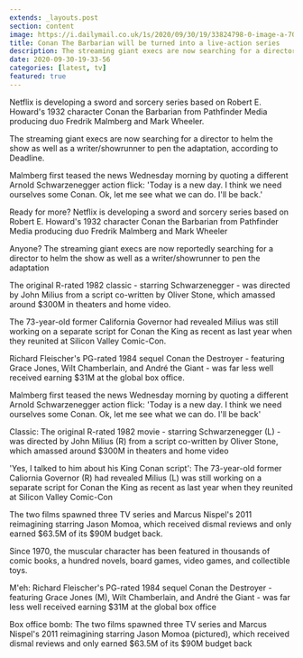 ```yaml
---
extends: _layouts.post
section: content
image: https://i.dailymail.co.uk/1s/2020/09/30/19/33824798-0-image-a-70_1601489591829.jpg 
title: Conan The Barbarian will be turned into a live-action series 
description: The streaming giant execs are now searching for a director to helm the show as well as a writer/showrunner to pen the adaptation 
date: 2020-09-30-19-33-56 
categories: [latest, tv] 
featured: true 
--- 
```

Netflix is developing a sword and sorcery series based on Robert E. Howard's 1932 character Conan the Barbarian from Pathfinder Media producing duo Fredrik Malmberg and Mark Wheeler.

The streaming giant execs are now searching for a director to helm the show as well as a writer/showrunner to pen the adaptation, according to Deadline.

Malmberg first teased the news Wednesday morning by quoting a different Arnold Schwarzenegger action flick: 'Today is a new day. I think we need ourselves some Conan. Ok, let me see what we can do. I'll be back.'  

Ready for more? Netflix is developing a sword and sorcery series based on Robert E. Howard's 1932 character Conan the Barbarian from Pathfinder Media producing duo Fredrik Malmberg and Mark Wheeler

Anyone? The streaming giant execs are now reportedly searching for a director to helm the show as well as a writer/showrunner to pen the adaptation

The original R-rated 1982 classic - starring Schwarzenegger - was directed by John Milius from a script co-written by Oliver Stone, which amassed around $300M in theaters and home video.

The 73-year-old former California Governor had revealed Milius was still working on a separate script for Conan the King as recent as last year when they reunited at Silicon Valley Comic-Con.

Richard Fleischer's PG-rated 1984 sequel Conan the Destroyer - featuring Grace Jones, Wilt Chamberlain, and André the Giant - was far less well received earning $31M at the global box office.  

Malmberg first teased the news Wednesday morning by quoting a different Arnold Schwarzenegger action flick: 'Today is a new day. I think we need ourselves some Conan. Ok, let me see what we can do. I'll be back'

Classic: The original R-rated 1982 movie - starring Schwarzenegger (L) - was directed by John Milius (R) from a script co-written by Oliver Stone, which amassed around $300M in theaters and home video

'Yes, I talked to him about his King Conan script': The 73-year-old former Caliornia Governor (R) had revealed Milius (L) was still working on a separate script for Conan the King as recent as last year when they reunited at Silicon Valley Comic-Con

The two films spawned three TV series and Marcus Nispel's 2011 reimagining starring Jason Momoa, which received dismal reviews and only earned $63.5M of its $90M budget back.

Since 1970, the muscular character has been featured in thousands of comic books, a hundred novels, board games, video games, and collectible toys.

M'eh: Richard Fleischer's PG-rated 1984 sequel Conan the Destroyer - featuring Grace Jones (M), Wilt Chamberlain, and André the Giant - was far less well received earning $31M at the global box office

Box office bomb: The two films spawned three TV series and Marcus Nispel's 2011 reimagining starring Jason Momoa (pictured), which received dismal reviews and only earned $63.5M of its $90M budget back

